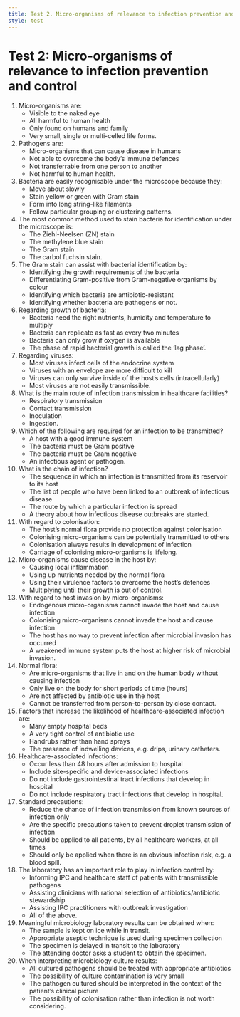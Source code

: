 ```yaml
---
title: Test 2. Micro-organisms of relevance to infection prevention and control
style: test
---
```


# Test 2: Micro-organisms of relevance to infection prevention and control

1.	Micro-organisms are:
	-	Visible to the naked eye
	-	All harmful to human health
	-	Only found on humans and family
	+	Very small, single or multi-celled life forms.
2.	Pathogens are: 
	+	Micro-organisms that can cause disease in humans
	-	Not able to overcome the body’s immune defences
	-	Not transferrable from one person to another 
	-	Not harmful to human health. 
3.	Bacteria are easily recognisable under the microscope because they: 
	-	Move about slowly
	-	Stain yellow or green with Gram stain
	-	Form into long string-like filaments
	+	Follow particular grouping or clustering patterns.
4.	The most common method used to stain bacteria for identification under the microscope is: 
	-	The Ziehl-Neelsen (ZN) stain
	-	The methylene blue stain
	+	The Gram stain
	-	The carbol fuchsin stain.
5.	The Gram stain can assist with bacterial identification by: 
	-	Identifying the growth requirements of the bacteria
	+	Differentiating Gram-positive from Gram-negative organisms by colour
	-	Identifying which bacteria are antibiotic-resistant
	-	Identifying whether bacteria are pathogens or not.
6.	Regarding growth of bacteria:
	+	Bacteria need the right nutrients, humidity and temperature to multiply
	-	Bacteria can replicate as fast as every two minutes
	-	Bacteria can only grow if oxygen is available
	-	The phase of rapid bacterial growth is called the ‘lag phase’. 
7.	Regarding viruses:
	-	Most viruses infect cells of the endocrine system
	-	Viruses with an envelope are more difficult to kill
	+	Viruses can only survive inside of the host’s cells (intracellularly)
	-	Most viruses are not easily transmissible.
8.	What is the main route of infection transmission in healthcare facilities? 
	-	Respiratory transmission
	+	Contact transmission
	-	Inoculation
	-	Ingestion.
9.	Which of the following are required for an infection to be transmitted?
	-	A host with a good immune system
	-	The bacteria must be Gram positive
	-	The bacteria must be Gram negative
	+	An infectious agent or pathogen.
10.	What is the chain of infection?
	+	The sequence in which an infection is transmitted from its reservoir to its host
	-	The list of people who have been linked to an outbreak of infectious disease 
	-	The route by which a particular infection is spread 
	-	A theory about how infectious disease outbreaks are started.
11.	With regard to colonisation:
	-	The host’s normal flora provide no protection against colonisation 
	+	Colonising micro-organisms can be potentially transmitted to others
	-	Colonisation always results in development of infection
	-	Carriage of colonising micro-organisms is lifelong.
12.	Micro-organisms cause disease in the host by: 
	-	Causing local inflammation 
	-	Using up nutrients needed by the normal flora
	+	Using their virulence factors to overcome the host’s defences
	-	Multiplying until their growth is out of control.
13.	With regard to host invasion by micro-organisms:
	-	Endogenous micro-organisms cannot invade the host and cause infection
	-	Colonising micro-organisms cannot invade the host and cause infection 
	-	The host has no way to prevent infection after microbial invasion has occurred 
	+	A weakened immune system puts the host at higher risk of microbial invasion.
14.	Normal flora:	
	+	Are micro-organisms that live in and on the human body without causing infection
	-	Only live on the body for short periods of time (hours)
	-	Are not affected by antibiotic use in the host
	-	Cannot be transferred from person-to-person by close contact. 
15.	Factors that increase the likelihood of healthcare-associated infection are:
	-	Many empty hospital beds
	-	A very tight control of antibiotic use
	-	Handrubs rather than hand sprays
	+	The presence of indwelling devices, e.g. drips, urinary catheters.
16.	Healthcare-associated infections: 
	-	Occur less than 48 hours after admission to hospital
	+	Include site-specific and device-associated infections
	-	Do not include gastrointestinal tract infections that develop in hospital
	-	Do not include respiratory tract infections that develop in hospital.
17.	Standard precautions:  
	-	Reduce the chance of infection transmission from known sources of infection only
	-	Are the specific precautions taken to prevent droplet transmission of infection 
	+	Should be applied to all patients, by all healthcare workers, at all times  
	-	Should only be applied when there is an obvious infection risk, e.g. a blood spill. 
18.	The laboratory has an important role to play in infection control by: 	
	-	Informing IPC and healthcare staff of patients with transmissible pathogens
	-	Assisting clinicians with rational selection of antibiotics/antibiotic stewardship
	-	Assisting IPC practitioners with outbreak investigation 
	+	All of the above.
19.	Meaningful microbiology laboratory results can be obtained when: 	
	-	The sample is kept on ice while in transit.
	+	Appropriate aseptic technique is used during specimen collection
	-	The specimen is delayed in transit to the laboratory
	-	The attending doctor asks a student to obtain the specimen.
20.	When interpreting microbiology culture results: 
	-	All cultured pathogens should be treated with appropriate antibiotics 
	-	The possibility of culture contamination is very small
	+	The pathogen cultured should be interpreted in the context of the patient’s clinical picture 
	-	The possibility of colonisation rather than infection is not worth considering. 
